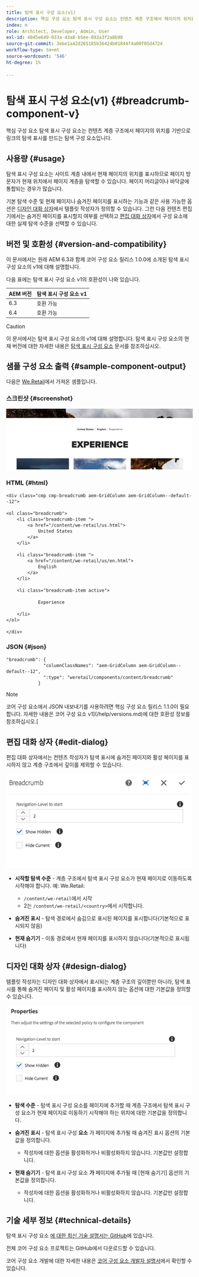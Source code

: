 ```yaml
---
title: 탐색 표시 구성 요소(v1)
description: 핵심 구성 요소 탐색 표시 구성 요소는 컨텐츠 계층 구조에서 페이지의 위치를 기반으로 링크의 탐색 표시를 만드는 탐색 구성 요소입니다.
index: n
role: Architect, Developer, Admin, User
exl-id: 4845e649-033a-43a8-b5ee-892a3f2a8b98
source-git-commit: 3ebe1a42d265185b36424b01844f4a00f05d4724
workflow-type: tm+mt
source-wordcount: '546'
ht-degree: 1%

---
```


# 탐색 표시 구성 요소(v1) {#breadcrumb-component-v}

핵심 구성 요소 탐색 표시 구성 요소는 컨텐츠 계층 구조에서 페이지의 위치를 기반으로 링크의 탐색 표시를 만드는 탐색 구성 요소입니다.

## 사용량 {#usage}

탐색 표시 구성 요소는 사이트 계층 내에서 현재 페이지의 위치를 표시하므로 페이지 방문자가 현재 위치에서 페이지 계층을 탐색할 수 있습니다. 페이지 머리글이나 바닥글에 통합되는 경우가 많습니다.

기본 탐색 수준 및 현재 페이지나 숨겨진 페이지를 표시하는 기능과 같은 사용 가능한 옵션은 [디자인 대화 상자](#design-dialog)에서 템플릿 작성자가 정의할 수 있습니다. 그런 다음 컨텐츠 편집기에서는 숨겨진 페이지를 표시할지 여부를 선택하고 [편집 대화 상자](#edit-dialog)에서 구성 요소에 대한 실제 탐색 수준을 선택할 수 있습니다.

## 버전 및 호환성 {#version-and-compatibility}

이 문서에서는 원래 AEM 6.3과 함께 코어 구성 요소 릴리스 1.0.0에 소개된 탐색 표시 구성 요소의 v1에 대해 설명합니다.

다음 표에는 탐색 표시 구성 요소 v1의 호환성이 나와 있습니다.

| AEM 버전 | 탐색 표시 구성 요소 v1 |
|--- |--- |
| 6.3 | 호환 가능 |
| 6.4 | 호환 가능 |

>[!CAUTION]
>
>이 문서에서는 탐색 표시 구성 요소의 v1에 대해 설명합니다.
>탐색 표시 구성 요소의 현재 버전에 대한 자세한 내용은 [탐색 표시 구성 요소](/help/components/breadcrumb.md) 문서를 참조하십시오.

## 샘플 구성 요소 출력 {#sample-component-output}

다음은 [We.Retail](https://helpx.adobe.com/experience-manager/6-4/sites/developing/using/we-retail.html)에서 가져온 샘플입니다.

### 스크린샷 {#screenshot}

![](/help/assets/chlimage_1-33.png)

### HTML {#html}

```
<div class="cmp cmp-breadcrumb aem-GridColumn aem-GridColumn--default--12">

<ol class="breadcrumb">
    <li class="breadcrumb-item ">
        <a href="/content/we-retail/us.html">
            United States
        </a>
    </li>

    <li class="breadcrumb-item ">
        <a href="/content/we-retail/us/en.html">
            English
        </a>
    </li>

    <li class="breadcrumb-item active">
        
            Experience
        
    </li>
</ol>
 
</div>
```

### JSON {#json}

```
"breadcrumb": {
              "columnClassNames": "aem-GridColumn aem-GridColumn--default--12",
              ":type": "weretail/components/content/breadcrumb"
            }
```

>[!NOTE]
>
>코어 구성 요소에서 JSON 내보내기를 사용하려면 핵심 구성 요소 릴리스 1.1.0이 필요합니다. 자세한 내용은 코어 구성 요소 v1](/help/versions.md)에 대한 호환성 정보를 참조하십시오.[

## 편집 대화 상자 {#edit-dialog}

편집 대화 상자에서는 컨텐츠 작성자가 탐색 표시에 숨겨진 페이지와 활성 페이지를 표시하지 않고 계층 구조에서 깊이를 제외할 수 있습니다.

![](/help/assets/chlimage_1-34.png)

* **시작할 탐색 수준**  - 계층 구조에서 탐색 표시 구성 요소가 현재 페이지로 이동하도록 시작해야 합니다. 예: We.Retail:

   * `/content/we-retail`에서 시작
   * 2는 `/content/we-retail/<country>`에서 시작합니다.

* **숨겨진 표시**  - 탐색 경로에서 숨김으로 표시된 페이지를 표시합니다(기본적으로 표시되지 않음)
* **현재 숨기기** - 이동 경로에서 현재 페이지를 표시하지 않습니다(기본적으로 표시됩니다)

## 디자인 대화 상자 {#design-dialog}

템플릿 작성자는 디자인 대화 상자에서 표시되는 계층 구조의 깊이뿐만 아니라, 탐색 표시를 통해 숨겨진 페이지 및 활성 페이지를 표시하지 않는 옵션에 대한 기본값을 정의할 수 있습니다.

![](/help/assets/chlimage_1-35.png)

* **탐색 수준**  - 탐색 표시 구성 요소를 페이지에 추가할 때 계층 구조에서 탐색 표시 구성 요소가 현재 페이지로 이동하기 시작해야 하는 위치에 대한 기본값을 정의합니다.
* **숨겨진 표시**  - 탐색 표시 구성  **요소** 가 페이지에 추가될 때 숨겨진 표시 옵션의 기본값을 정의합니다.

   * 작성자에 대한 옵션을 활성화하거나 비활성화하지 않습니다. 기본값만 설정합니다.

* **현재 숨기기**  - 탐색 표시 구성 요소 **가** 페이지에 추가될 때 [현재 숨기기] 옵션의 기본값을 정의합니다.

   * 작성자에 대한 옵션을 활성화하거나 비활성화하지 않습니다. 기본값만 설정합니다.

## 기술 세부 정보 {#technical-details}

탐색 표시 구성 요소 [에 대한 최신 기술 설명서는 GitHub](https://github.com/adobe/aem-core-wcm-components/tree/master/content/src/content/jcr_root/apps/core/wcm/components/breadcrumb/v1/breadcrumb)에 있습니다.

전체 코어 구성 요소 프로젝트는 GitHub에서 다운로드할 수 있습니다.

코어 구성 요소 개발에 대한 자세한 내용은 [코어 구성 요소 개발자 설명서](/help/developing/overview.md)에서 확인할 수 있습니다.
